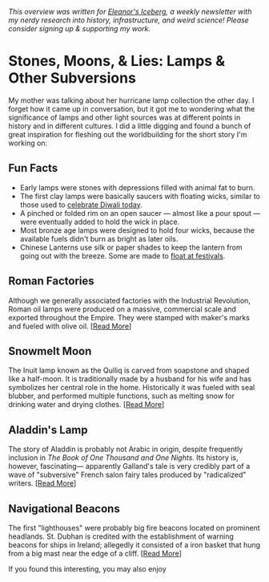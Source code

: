 <cite>This overview was written for [Eleanor's Iceberg](http://newsletter.eleanorkonik.com/), a weekly newsletter with my nerdy research into history, infrastructure, and weird science! Please consider signing up & supporting my work.</cite>

# Stones, Moons, & Lies: Lamps & Other Subversions

My mother was talking about her hurricane lamp collection the other day. I forget how it came up in conversation, but it got me to wondering what the significance of lamps and other light sources was at different points in history and in different cultures. I did a little digging and found a bunch of great inspiration for fleshing out the worldbuilding for the short story I'm working on: 

## Fun Facts
 
- Early lamps were stones with depressions filled with animal fat to burn. 
- The first clay lamps were basically saucers with floating wicks, similar to those used to [celebrate Diwali today](https://en.wikipedia.org/wiki/Oil_lamp#/media/File:DiwaliOilLampCrop.JPG). 
- A pinched or folded rim on an open saucer — almost like a pour spout — were eventually added to hold the wick in place. 
- Most bronze age lamps were designed to hold four wicks, because the available fuels didn't burn as bright as later oils. 
- Chinese Lanterns use silk or paper shades to keep the lantern from going out with the breeze. Some are made to [float at festivals](https://www.chinahighlights.com/travelguide/culture/lanterns.htm).

## Roman Factories 
Although we generally associated factories with the Industrial Revolution, Roman oil lamps were produced on a massive, commercial scale and exported throughout the Empire. They were stamped with maker's marks and fueled with olive oil. [[Read More](https://www.mpm.edu/research-collections/anthropology/anthropology-collections-research/mediterranean-oil-lamps/description-and-history-oil-lamps)] 

## Snowmelt Moon
The Inuit lamp known as the Qulliq is carved from soapstone and shaped like a half-moon. It is traditionally made by a husband for his wife and has symbolizes her central role in the home. Historically it was fueled with seal blubber, and performed multiple functions, such as melting snow for drinking water and drying clothes. [[Read More](https://www.jstor.org/stable/658531)] 

## Aladdin's Lamp 
The story of Aladdin is probably not Arabic in origin, despite frequently inclusion in _The Book of One Thousand and One Nights_. Its history is, however, fascinating— apparently Galland's tale is very credibly part of a wave of "subversive" French salon fairy tales produced by "radicalized" writers. [[Read More](https://www.tor.com/2019/05/27/a-fairy-tale-of-dubious-origin-aladdin-and-the-wonderful-lamp/)] 

## Navigational Beacons 
The first "lighthouses" were probably big fire beacons located on prominent headlands. St. Dubhan is credited with the establishment of warning beacons for ships in Ireland; allegedly it consisted of a iron basket that hung from a big mast near the edge of a cliff. [[Read More](https://www.jstor.org/stable/23882433)] 

  <div class=infobox>If you found this interesting, you may also enjoy </div>